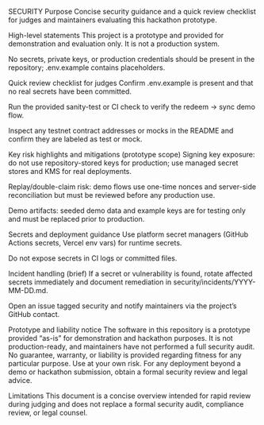 SECURITY
Purpose
Concise security guidance and a quick review checklist for judges and maintainers evaluating this hackathon prototype.

High-level statements
This project is a prototype and provided for demonstration and evaluation only. It is not a production system.

No secrets, private keys, or production credentials should be present in the repository; .env.example contains placeholders.

Quick review checklist for judges
Confirm .env.example is present and that no real secrets have been committed.

Run the provided sanity-test or CI check to verify the redeem → sync demo flow.

Inspect any testnet contract addresses or mocks in the README and confirm they are labeled as test or mock.

Key risk highlights and mitigations (prototype scope)
Signing key exposure: do not use repository-stored keys for production; use managed secret stores and KMS for real deployments.

Replay/double-claim risk: demo flows use one-time nonces and server-side reconciliation but must be reviewed before any production use.

Demo artifacts: seeded demo data and example keys are for testing only and must be replaced prior to production.

Secrets and deployment guidance
Use platform secret managers (GitHub Actions secrets, Vercel env vars) for runtime secrets.

Do not expose secrets in CI logs or committed files.

Incident handling (brief)
If a secret or vulnerability is found, rotate affected secrets immediately and document remediation in security/incidents/YYYY-MM-DD.md.

Open an issue tagged security and notify maintainers via the project’s GitHub contact.

Prototype and liability notice
The software in this repository is a prototype provided “as-is” for demonstration and hackathon purposes. It is not production-ready, and maintainers have not performed a full security audit. No guarantee, warranty, or liability is provided regarding fitness for any particular purpose. Use at your own risk. For any deployment beyond a demo or hackathon submission, obtain a formal security review and legal advice.

Limitations
This document is a concise overview intended for rapid review during judging and does not replace a formal security audit, compliance review, or legal counsel.
